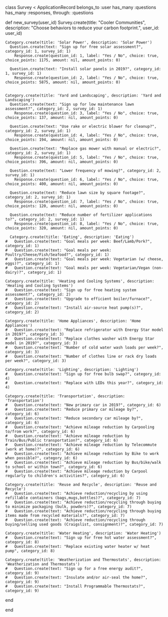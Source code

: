 class Survey < ApplicationRecord
  belongs_to :user
  has_many :questions
  has_many :responses, through: :questions

  def new_survey(user_id)
    Survey.create(title: "Cooler Communities", description: "Choose behaviors to reduce your carbon footprint.", user_id: user_id)
    
    Category.create(title: 'Solar Power', description: 'Solar Power')
      Question.create(text: "Sign up for free solar assessment?", category_id: 1, survey_id: 1)
        Response.create(question_id: 1, label: "Yes / No", choice: true, choice_points: 1175, amount: nil, amount_points: 0)
      
      Question.create(text: "Install solar panels in 2019?", category_id: 1, survey_id: 1)
        Response.create(question_id: 2, label: "Yes / No", choice: true, choice_points: 5875, amount: nil, amount_points: 0)
        
    
    Category.create(title: 'Yard and Landscaping', description: 'Yard and Landscaping')
      Question.create(text: "Sign up for low maintenance lawn assessment?", category_id: 2, survey_id: 1) 
        Response.create(question_id: 3, label: "Yes / No", choice: true, choice_points: 137, amount: nil, amount_points: 0)
        
      Question.create(text: "Use rake or electric blower for cleanup?", category_id: 2, survey_id: 1)
        Response.create(question_id: 4, label: "Yes / No", choice: true, choice_points: 194, amount: nil, amount_points: 0)
    
      Question.create(text: "Replace gas mower with manual or electric?", category_id: 2, survey_id: 1)
        Response.create(question_id: 5, label: "Yes / No", choice: true, choice_points: 396, amount: nil, amount_points: 0)
    
      Question.create(text: "Lower frequency of mowing?", category_id: 2, survey_id: 1)
        Response.create(question_id: 6, label: "Yes / No", choice: true, choice_points: 400, amount: nil, amount_points: 0)
    
      Question.create(text: "Reduce lawn size by square footage?", category_id: 2, survey_id: 1)
        Response.create(question_id: 7, label: "Yes / No", choice: true, choice_points: 120, amount: nil, amount_points: 0)
    
      Question.create(text: "Reduce number of fertilizer applications to?", category_id: 2, survey_id: 1)
        Response.create(question_id: 8, label: "Yes / No", choice: true, choice_points: 320, amount: nil, amount_points: 0)
    
      Category.create(title: 'Eating', description: 'Eating')
    #   Question.create(text: "Goal meals per week: Beef/Lamb/Pork?", category_id: 1)
    #   Question.create(text: "Goal meals per week: Poultry/Cheese/Fish/Seafood?", category_id: 1)
    #   Question.create(text: "Goal meals per week: Vegetarian (w/ cheese, eggs)?", category_id: 1)
    #   Question.create(text: "Goal meals per week: Vegetarian/Vegan (non-dairy)?", category_id: 1)
    
    Category.create(title: 'Heating and Cooling Systems', description: 'Heating and Cooling Systems')
    #   Question.create(text: "Sign up for free heating system assessment?", category_id: 2)
    #   Question.create(text: "Upgrade to efficient boiler/furnace?", category_id: 2)
    #   Question.create(text: "Install air-source heat pump(s)?", category_id: 2)
    
    Category.create(title: 'Home Appliances', description: 'Home Appliances')
    #   Question.create(text: "Replace refrigerator with Energy Star model in 2019?", category_id: 3) 
    #   Question.create(text: "Replace clothes washer with Energy Star model in 2019?", category_id: 3) 
    #   Question.create(text: "Number of cold water wash loads per week?", category_id: 3)
    #   Question.create(text: "Number of clothes line or rack dry loads per week?", category_id: 3)
      
    Category.create(title: 'Lighting', description: 'Lighting')
    #   Question.create(text: "Sign up for free bulb swap?", category_id: 4)
    #   Question.create(text: "Replace with LEDs this year?", category_id: 4)
    
    Category.create(title: 'Transportation', description: 'Transportation')
    #   Question.create(text: "New primary car in 2019?", category_id: 6)
    #   Question.create(text: "Reduce primary car mileage by?", category_id: 6)
    #   Question.create(text: "Reduce secondary car mileage by?", category_id: 6)
    #   Question.create(text: "Achieve mileage reduction by Carpooling to/from work?", category_id: 6)
    #   Question.create(text: "Achieve mileage reduction by Train/Bus/Public transportation?", category_id: 6)
    #   Question.create(text: "Achieve mileage reduction by Telecommute (work at home)?", category_id: 6)
    #   Question.create(text: "Achieve mileage reduction by Bike to work when possible?", category_id: 6)
    #   Question.create(text: "Achieve mileage reduction by Bus/bike/walk to school or within town?", category_id: 6)
    #   Question.create(text: "Achieve mileage reduction by Carpool regularly to children's activities?", category_id: 6)
      
    Category.create(title: 'Reuse and Recycle', description: 'Reuse and Recycle')
    #   Question.create(text: "Achieve reduction/recycling by using refillable containers (bags,mugs,bottles)?", category_id: 7)
    #   Question.create(text: "Achieve reduction/recycling through buying to minimize packaging (bulk, powders)?", category_id: 7)
    #   Question.create(text: "Achieve reduction/recycling through buying items made from recycled materials?", category_id: 7)
    #   Question.create(text: "Achieve reduction/recycling through buying/selling used goods (Craigslist, consignment)?", category_id: 7)
    
    Category.create(title: 'Water Heating', description: 'Water Heating')
    #   Question.create(text: "Sign up for free hot water assessment?", category_id: 8)
    #   Question.create(text: "Replace existing water heater w/ heat pump", category_id: 8)
    
    Category.create(title: 'Weatherization and Thermostats', description: 'Weatherization and Thermostats')
    #   Question.create(text: "Sign up for a free energy audit?", category_id: 9)
    #   Question.create(text: "Insulate and/or air-seal the home?", category_id: 9)
    #   Question.create(text: "Install Programmable Thermostats?", category_id: 9)
    
  end

end
